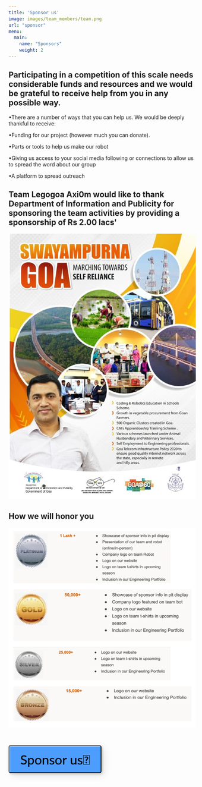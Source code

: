 ```yaml
---
title: 'Sponsor us'
image: images/team_members/team.png
url: "sponsor"
menu:
  main:
    name: "Sponsors"
    weight: 2
---
```


## Participating in a competition of this scale needs considerable funds and resources and we would be grateful to receive help from you in any possible way.

•There are a  number of ways that you can help us. We would be deeply thankful to receive:

•Funding for our project (however much you can donate).

•Parts or tools to help us make our robot

•Giving us access to your social media following or connections to allow us to spread the word about our group

•A platform to spread outreach

## Team Legogoa Axi0m would like to thank Department of Information and Publicity for sponsoring the team activities by providing a sponsorship of Rs 2.00 lacs'

![image](/images/sponsors/sponsor2.jpg)


## How we will honor you


![image](/images/sponsors/sponsors3.png)



<br>

<button style=" width: 250px;
  height: 75px;
  color: #000;
  border-radius: 5px;
  padding: 10px 25px;
  font-family: 'Lato', sans-serif;
  font-size: 35px;
  font-weight: 500;
  background: transparent;
  cursor: pointer;
  transition: all 0.3s ease;
  position: relative;
  display: inline-block;
   box-shadow:inset 2px 2px 2px 0px rgba(255,255,255,.5),
   7px 7px 20px 0px rgba(0,0,0,.1),
   4px 4px 5px 0px rgba(0,0,0,.1);
  outline: none;
  background:#4d9dff ;" href="https://gmail.com" onclick="window.location.href = 'https://api.whatsapp.com/send?phone=918007094101&text=Hello!%0AI%20would%20like%20to%20sponsor%20your%20team'">Sponsor us💸</button>
